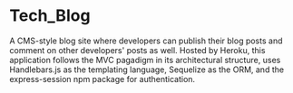 # Tech_Blog
A CMS-style blog site where developers can publish their blog posts and comment on other developers' posts as well. Hosted by Heroku, this application follows the MVC pagadigm in its architectural structure, uses Handlebars.js as the templating language, Sequelize as the ORM, and the express-session npm package for authentication. 

